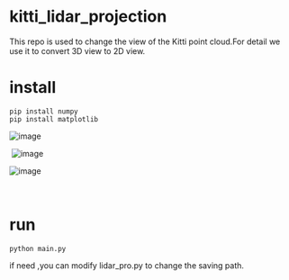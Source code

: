 # kitti_lidar_projection

This repo is  used to change the view of the Kitti point cloud.For detail  we use it to convert 3D view to 2D view.



# install

```
pip install numpy
pip install matplotlib
```

![image](https://github.com/dtwjx1994/kitti_lidar_projection/blob/master/example/lidar_height.png)

​                                                                                                                             ![image](https://github.com/dtwjx1994/kitti_lidar_projection/blob/master/example/lidar_height.png)

![image](https://github.com/dtwjx1994/kitti_lidar_projection/blob/master/example/lidar_reflectance.png)

​                                                                     

# run

```
python main.py
```

if need ,you can modify lidar_pro.py to change the saving path.